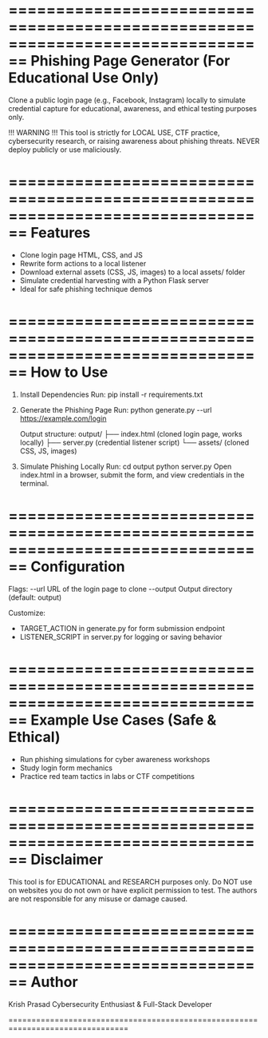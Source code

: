 ================================================================================
          Phishing Page Generator (For Educational Use Only)
================================================================================

Clone a public login page (e.g., Facebook, Instagram) locally to simulate credential
capture for educational, awareness, and ethical testing purposes only.

!!! WARNING !!!
This tool is strictly for LOCAL USE, CTF practice, cybersecurity research, or raising
awareness about phishing threats. NEVER deploy publicly or use maliciously.

================================================================================
Features
================================================================================

- Clone login page HTML, CSS, and JS
- Rewrite form actions to a local listener
- Download external assets (CSS, JS, images) to a local assets/ folder
- Simulate credential harvesting with a Python Flask server
- Ideal for safe phishing technique demos

================================================================================
How to Use
================================================================================

1. Install Dependencies
   Run: pip install -r requirements.txt

2. Generate the Phishing Page
   Run: python generate.py --url https://example.com/login

   Output structure:
   output/
   ├── index.html         (cloned login page, works locally)
   ├── server.py          (credential listener script)
   └── assets/            (cloned CSS, JS, images)

3. Simulate Phishing Locally
   Run: cd output
        python server.py
   Open index.html in a browser, submit the form, and view credentials in the terminal.

================================================================================
Configuration
================================================================================

Flags:
  --url          URL of the login page to clone
  --output       Output directory (default: output)

Customize:
  - TARGET_ACTION in generate.py for form submission endpoint
  - LISTENER_SCRIPT in server.py for logging or saving behavior

================================================================================
Example Use Cases (Safe & Ethical)
================================================================================

- Run phishing simulations for cyber awareness workshops
- Study login form mechanics
- Practice red team tactics in labs or CTF competitions

================================================================================
Disclaimer
================================================================================

This tool is for EDUCATIONAL and RESEARCH purposes only. Do NOT use on websites you
do not own or have explicit permission to test. The authors are not responsible for
any misuse or damage caused.

================================================================================
Author
================================================================================

Krish Prasad
Cybersecurity Enthusiast & Full-Stack Developer

================================================================================